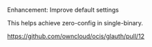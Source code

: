 Enhancement: Improve default settings

This helps achieve zero-config in single-binary.

<https://github.com/owncloud/ocis/glauth/pull/12>
